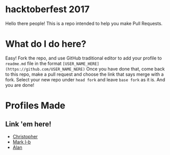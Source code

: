 # hacktoberfest 2017
Hello there people! This is a repo intended to help you make Pull Requests. 

# What do I do here?
Easy! Fork the repo, and use GitHub traditional editor to add your profile to ``readme.md`` file in the format ``[USER_NAME_HERE](https://github.com/USER_NAME_NERE)``
Once you have done that, come back to this repo, make a pull request and choose the link that says merge with a fork. 
Select your new repo under ``head fork`` and leave ``base fork`` as it is. And you are done!

# Profiles Made

## Link 'em here!

- [Christopher](https://github.com/christopherwmm)
- [Mark l-b](https://github.com/marktm72)
- [Alan](https://github.com/al2699)
